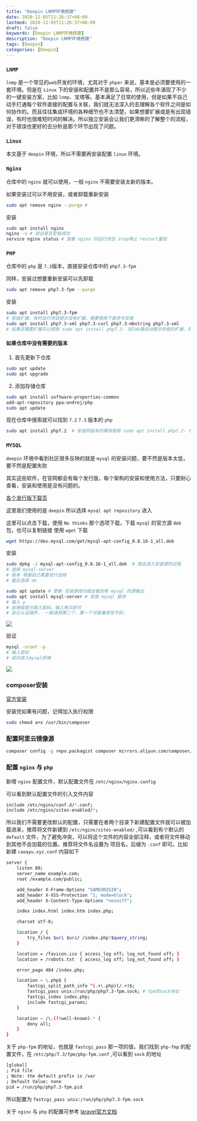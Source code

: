 ```yaml
---
title: "Deepin LNMP环境搭建"
date: 2020-12-05T11:26:37+08:00
lastmod: 2020-12-05T11:26:37+08:00
draft: false
keywords: [Deepin LNMP环境搭建]
description: "Deepin LNMP环境搭建"
tags: [Deepin]
categories: [Deepin]
---
```


### `LNMP`

`lnmp` 是一个常见的`web`开发的环境，尤其对于 `phper` 来说，基本是必须要使用的一套环境。但是在 `Linux` 下的安装和配置并不是那么容易，所以近些年涌现了不少的一键安装方案，比如 `lnmp`、宝塔等。基本满足了日常的使用，但是如果不自己动手打通每个软件直接的配置与关联，我们就无法深入的去理解各个软件之间是如何协作的。而且往往集成环境的各种细节也不太清楚，如果想要扩展或是有出现错误，有时也很难短时间的解决。所以独立安装会让我们更清晰的了解整个的流程，对于错误也更好的去分析是那个环节出现了问题。

### `Linux`

本文基于 `deepin` 环境，所以不需要再安装配置 `linux` 环境。

### `Nginx`

仓库中的 `nginx` 就可以使用，一般 `nginx` 不需要安装太新的版本。

如果安装过可以不用安装，或者卸载重新安装

```bash
sudo apt remove nginx --purge #
```

安装

```bash
sudo apt install nginx
nginx -v # 验证是否安装成功
service nginx status # 查看 nginx 的运行状态 stop停止 restart重启
```

### `PHP`

仓库中的 `php` 是 `7.3`版本，直接安装仓库中的 `php7.3-fpm` 

同样，安装过想要重新安装可以先卸载

```bash
sudo apt remove php7.3-fpm --purge
```

安装

```bash
sudo apt install php7.3-fpm
# 安装扩展，有时运行项目提示没有扩展，需要使用下面命令安装
sudo apt install php7.3-xml php7.3-curl php7.3-mbstring php7.3-xml
# 如果还需要扩展可以使用 sudo apt install php7.3- 加Tab键自动提示所有的扩展，然后选择需要的扩展进行安装
```

#### 如果仓库中没有需要的版本
1. 首先更新下仓库
```bash
sudo apt update
sudo apt upgrade
```
2. 添加存储仓库
```bash
sudo apt install software-properties-common 
add-apt-repository ppa:ondrej/php
sudo apt update
```
现在仓库中搜索就可以找到 `7.2` `7.3` 版本的 `php`
```bash
sudo apt install php7.2  # 安装同版本的模块使用 sudo apt install php7.2- tab键自动补全，根据提示安装扩展
```

### `MYSQL`

`deepin` 环境中看到社区很多反映的就是 `mysql` 的安装问题，要不然是版本太低，要不然是配置失败

其实这些软件，在官网都会有每个发行版，每个架构的安装和使用方法，只要耐心查看，安装和使用是没有问题的。

[各个发行版下载页](https://dev.mysql.com/downloads/)

这里我们使用的是 `deepin` 所以选择 `mysql apt repository` 进入

这里可以点击下载，使用 `No thinks` 那个选项下载，下载 `mysql` 的官方源 `deb` 包，也可以复制链接 使用 `wget` 下载

```bash
wget https://dev.mysql.com/get/mysql-apt-config_0.8.16-1_all.deb 
```

安装

```bash
sudo dpkg -i mysql-apt-config_0.8.16-1_all.deb  # 就会进入安装源的过程
# 选择 mysql-server 
# 版本 根据自己需要进行选择
# 最后选择 ok

sudo apt update # 更新 安装源成功就会看到有 mysql 的源输出
sudo apt install mysql-server # 安装 mysql 服务
# 输入 y
# 会弹框提示输入密码，输入两次即可
# 会让认证插件， 一般选择第二个，第一个可能兼容性不好。
```

![](https://cdn.jsdelivr.net/gh/ayuayue/cdn/img/20201205122825.png)

验证

```bash
mysql -uroot -p
# 输入密码
# 成功进入mysql终端
```

![](https://cdn.jsdelivr.net/gh/ayuayue/cdn/img/20201205122901.png)

### composer安装

[官方安装](https://pkg.phpcomposer.com/#how-to-install-composer)

安装完如果有问题，记得加入执行权限

```bash
sudo chmod a+x /usr/bin/composer
```

### 配置阿里云镜像源

```bash
composer config -g repo.packagist composer mirrors.aliyun.com/composer/
```

### 配置 `nginx` 与 `php`

新增 `nginx` 配置文件，默认配置文件在 `/etc/nginx/nginx.config`

可以看到默认配置文件的引入文件内容

```bash
include /etc/nginx/conf.d/*.conf;
include /etc/nginx/sites-enabled/*;
```

所以我们不需要更改默认的配置，只需要在者两个目录下新建配置文件就可以被加载进来，推荐将文件新建到 `/etc/nginx/sites-enabled/` ,可以看到有个默认的 `default` 文件，为了避免冲突，可以将这个文件的内容全部注释，或者将文件移动到其他不会加载的位置。推荐将文件名设置为 项目名，后缀为 `.conf` 即可。比如新建 `caoayu.xyz.conf` 内容如下

```bash
server {
    listen 80;
    server_name example.com;
    root /example.com/public;

    add_header X-Frame-Options "SAMEORIGIN";
    add_header X-XSS-Protection "1; mode=block";
    add_header X-Content-Type-Options "nosniff";

    index index.html index.htm index.php;

    charset utf-8;

    location / {
        try_files $uri $uri/ /index.php?$query_string;
    }

    location = /favicon.ico { access_log off; log_not_found off; }
    location = /robots.txt  { access_log off; log_not_found off; }

    error_page 404 /index.php;

    location ~ \.php$ {
        fastcgi_split_path_info ^(.+\.php)(/.+)$;
        fastcgi_pass unix:/run/php/php7.3-fpm.sock; # fpm的sock地址
        fastcgi_index index.php;
        include fastcgi_params;
    }

    location ~ /\.(?!well-known).* {
        deny all;
    }
}
```

关于 `php-fpm` 的地址，也就是 `fastcgi_pass` 那一项的值，我们找到 `php-fmp` 的配置文件，在 `/etc/php/7.3/fpm/php-fpm.conf` ,可以看到 `sock` 的地址

```bash
[global]
; Pid file
; Note: the default prefix is /var
; Default Value: none
pid = /run/php/php7.3-fpm.pid
```

所以配置为 `fastcgi_pass unix:/run/php/php7.3-fpm.sock`

关于 `nginx` 与 `php` 的配置可参考 [laravel官方文档](https://laravel.com/docs/5.5/deployment)